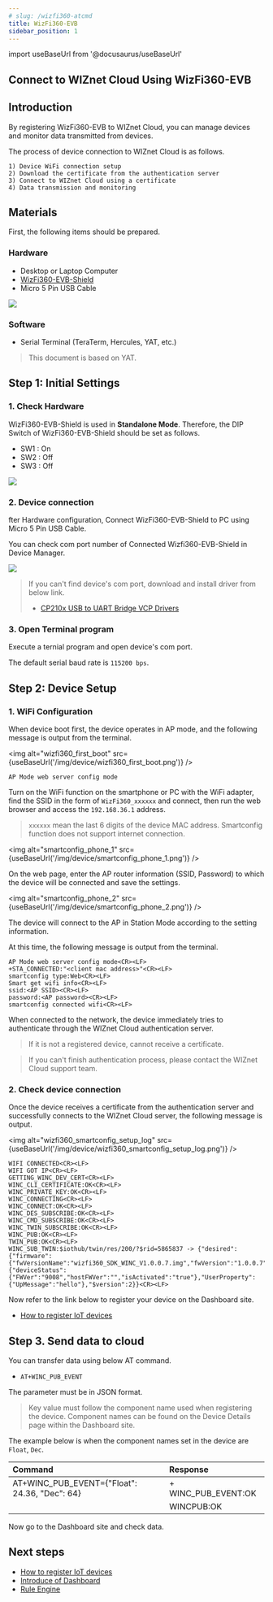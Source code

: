 ```yaml
---
# slug: /wizfi360-atcmd
title: WizFi360-EVB
sidebar_position: 1
---
```


import useBaseUrl from '@docusaurus/useBaseUrl'

## Connect to WIZnet Cloud Using WizFi360-EVB

## Introduction

By registering WizFi360-EVB to WIZnet Cloud, you can manage devices and monitor data transmitted from devices.

The process of device connection to WIZnet Cloud is as follows.

```
1) Device WiFi connection setup
2) Download the certificate from the authentication server
3) Connect to WIZnet Cloud using a certificate
4) Data transmission and monitoring
```


## Materials

First, the following items should be prepared.

### Hardware
 - Desktop or Laptop Computer
 - [WizFi360-EVB-Shield](https://wizwiki.net/wiki/doku.php/products:wizfi360:start)
 - Micro 5 Pin USB Cable

<img src="https://github.com/Wiznet/azure-iot-kr/blob/master/images/mqtt_atcmd_wizfi360_required_item_1.png" />

### Software
 - Serial Terminal (TeraTerm, Hercules, YAT, etc.)

>This document is based on YAT.



## Step 1: Initial Settings

### 1. Check Hardware 

WizFi360-EVB-Shield is used in **Standalone Mode**. Therefore, the DIP Switch of WizFi360-EVB-Shield should be set as follows.

* SW1 : On
* SW2 : Off
* SW3 : Off

<img src="https://github.com/Wiznet/azure-iot-kr/blob/master/images/set_wizfi360_evb_shield_dip_sw_1.png" />



### 2. Device connection

fter Hardware configuration, Connect WizFi360-EVB-Shield to PC using Micro 5 Pin USB Cable.


You can check com port number of Connected Wizfi360-EVB-Shield in Device Manager.

<img src="https://github.com/Wiznet/azure-iot-kr/blob/master/images/device_management_1.png" />

> If you can't find device's com port, download and install driver from below link.
>
> * [CP210x USB to UART Bridge VCP Drivers](https://www.silabs.com/products/development-tools/software/usb-to-uart-bridge-vcp-drivers)


### 3. Open Terminal program

Execute a ternial program and open device's com port.

The default serial baud rate is `115200 bps`.

<!-- 설정 캡쳐? -->


## Step 2: Device Setup

### 1. WiFi Configuration

When device boot first, the device operates in AP mode, and the following message is output from the terminal.

<!-- 초기 부팅 메시지 화면 -->
<img alt="wizfi360_first_boot" src={useBaseUrl('/img/device/wizfi360_first_boot.png')} />

```
AP Mode web server config mode
```

Turn on the WiFi function on the smartphone or PC with the WiFi adapter, find the SSID in the form of `WizFi360_xxxxxx` and connect, then run the web browser and access the `192.168.36.1` address.

>`xxxxxx` mean the last 6 digits of the device MAC address.
>Smartconfig function does not support internet connection.


<!-- 스마트폰 캡쳐 화면 -->

<img alt="smartconfig_phone_1" src={useBaseUrl('/img/device/smartconfig_phone_1.png')} />


On the web page, enter the AP router information (SSID, Password) to which the device will be connected and save the settings.

<img alt="smartconfig_phone_2" src={useBaseUrl('/img/device/smartconfig_phone_2.png')} />

The device will connect to the AP in Station Mode according to the setting information.

At this time, the following message is output from the terminal.

```
AP Mode web server config mode<CR><LF>
+STA_CONNECTED:"<client mac address>"<CR><LF>
smartconfig type:Web<CR><LF>
Smart get wifi info<CR><LF>
ssid:<AP SSID><CR><LF>
password:<AP password><CR><LF>
smartconfig connected wifi<CR><LF>
```


When connected to the network, the device immediately tries to authenticate through the WIZnet Cloud authentication server.


>If it is not a registered device, cannot receive a certificate.

>If you can't finish authentication process, please contact the WIZnet Cloud support team.



### 2. Check device connection

Once the device receives a certificate from the authentication server and successfully connects to the WIZnet Cloud server, the following message is output.

<!-- 캡쳐 화면 -->

<img alt="wizfi360_smartconfig_setup_log" src={useBaseUrl('/img/device/wizfi360_smartconfig_setup_log.png')} />

```
WIFI CONNECTED<CR><LF>
WIFI GOT IP<CR><LF>
GETTING_WINC_DEV_CERT<CR><LF>
WINC_CLI_CERTIFICATE:OK<CR><LF>
WINC_PRIVATE_KEY:OK<CR><LF>
WINC_CONNECTING<CR><LF>
WINC_CONNECT:OK<CR><LF>
WINC_DES_SUBSCRIBE:OK<CR><LF>
WINC_CMD_SUBSCRIBE:OK<CR><LF>
WINC_TWIN_SUBSCRIBE:OK<CR><LF>
WINC_PUB:OK<CR><LF>
TWIN_PUB:OK<CR><LF>
WINC_SUB_TWIN:$iothub/twin/res/200/?$rid=5865837 -> {"desired":{"firmware":{"fwVersionName":"wizfi360_SDK_WINC_V1.0.0.7.img","fwVersion":"1.0.0.7"},"$version":3},"reported":{"deviceStatus":{"FWVer":"9008","hostFWVer":"","isActivated":"true"},"UserProperty":{"UpMessage":"hello"},"$version":2}}<CR><LF>
```

Now refer to the link below to register your device on the Dashboard site.

- [How to register IoT devices](/how_to_register_IoT_devices)



## Step 3. Send data to cloud

You can transfer data using below AT command.

* `AT+WINC_PUB_EVENT`

The parameter must be in JSON format.

>Key value must follow the component name used when registering the device.
>Component names can be found on the Device Details page within the Dashboard site.

<!-- 설명 문서 링크 -->

The example below is when the component names set in the device are `Float`, `Dec`.


| Command                                       | Response            |
| :-------------------------------------------- | :------------------ |
| AT+WINC_PUB_EVENT={"Float": 24.36, "Dec": 64} | + WINC_PUB_EVENT:OK |
|                                               | WINCPUB:OK          |


Now go to the Dashboard site and check data.


## Next steps

- [How to register IoT devices](/how_to_register_IoT_devices)
- [Introduce of Dashboard](/introduce_of_dashboard)
- [Rule Engine](/rule_engine)




